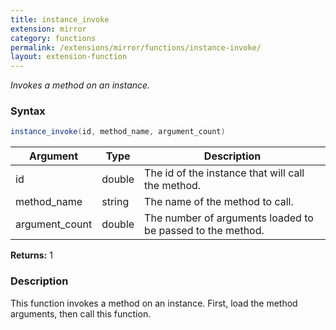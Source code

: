 ```yaml
---
title: instance_invoke
extension: mirror
category: functions
permalink: /extensions/mirror/functions/instance-invoke/
layout: extension-function
---
```


_Invokes a method on an instance._

### Syntax ###
```cs
instance_invoke(id, method_name, argument_count)
```

| Argument | Type | Description |
| --- | --- | --- |
| id | double | The id of the instance that will call the method. |
| method_name | string | The name of the method to call. |
| argument_count | double | The number of arguments loaded to be passed to the method. |

**Returns:** 1

### Description

This function invokes a method on an instance. First, load the method arguments, then call this function. 

